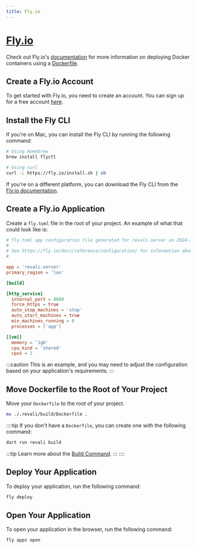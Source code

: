 ```yaml
---
title: Fly.io
---
```


# [Fly.io][fly-io]

Check out Fly.io's [documentation][fly-io-docs] for more information on deploying Docker containers using a [Dockerfile][dockerfile-docs].

## Create a Fly.io Account

To get started with Fly.io, you need to create an account. You can sign up for a free account [here](https://fly.io/app/sign-up).

## Install the Fly CLI

If you're on Mac, you can install the Fly CLI by running the following command:

```bash
# Using Homebrew
brew install flyctl

# Using curl
curl -L https://fly.io/install.sh | sh
```

If you're on a different platform, you can download the Fly CLI from the [Fly.io documentation][install-cli].

## Create a Fly.io Application

Create a `fly.toml` file in the root of your project. An example of what that could look like is:

```toml
# fly.toml app configuration file generated for revali-server on 2024-10-12T15:50:46-07:00
#
# See https://fly.io/docs/reference/configuration/ for information about how to use this file.
#

app = 'revali-server'
primary_region = 'lax'

[build]

[http_service]
  internal_port = 8080
  force_https = true
  auto_stop_machines = 'stop'
  auto_start_machines = true
  min_machines_running = 0
  processes = ['app']

[[vm]]
  memory = '1gb'
  cpu_kind = 'shared'
  cpus = 1
```

:::caution
This is an example, and you may need to adjust the configuration based on your application's requirements.
:::

## Move Dockerfile to the Root of Your Project

Move your `Dockerfile` to the root of your project.

```bash
mv ./.revali/build/Dockerfile .
```

::::tip
If you don't have a `Dockerfile`, you can create one with the following command:

```bash
dart run revali build
```

:::tip
Learn more about the [Build Command][build-command].
:::
::::

## Deploy Your Application

To deploy your application, run the following command:

```bash
fly deploy
```

## Open Your Application

To open your application in the browser, run the following command:

```bash
fly apps open
```

[fly-io]: https://fly.io/
[fly-io-docs]: https://fly.io/docs/
[dockerfile-docs]: https://fly.io/docs/languages-and-frameworks/dockerfile/
[install-cli]: https://fly.io/docs/flyctl/install/
[build-command]: ../../../revali/cli/10-build.md

